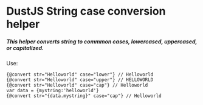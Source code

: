 # DustJS String case conversion helper
##### This helper converts string to commmon cases, lowercased, uppercased, or capitalized.
Use:
```
{@convert str="Helloworld" case="lower"} // Helloworld
{@convert str="Helloworld" case="upper"} // HELLOWORLD
{@convert str="Helloworld" case="cap"} // Helloworld
var data = {mystring:'helloworld'}
{@convert str="{data.mystring}" case="cap"} // Helloworld
```
